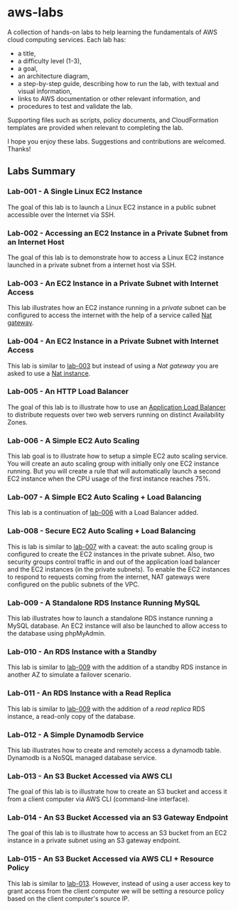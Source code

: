 # aws-labs
A collection of hands-on labs to help learning the fundamentals of AWS cloud computing services. Each lab has:

* a title,
* a difficulty level (1-3),
* a goal,
* an architecture diagram,
* a step-by-step guide, describing how to run the lab, with textual and visual information,
* links to AWS documentation or other relevant information, and
* procedures to test and validate the lab.

Supporting files such as scripts, policy documents, and CloudFormation templates are provided when relevant to completing the lab.

I hope you enjoy these labs. Suggestions and contributions are welcomed. Thanks!

## Labs Summary

### Lab-001 - A Single Linux EC2 Instance
The goal of this lab is to launch a Linux EC2 instance in a public subnet accessible over the Internet via SSH.
### Lab-002 - Accessing an EC2 Instance in a Private Subnet from an Internet Host
The goal of this lab is to demonstrate how to access a Linux EC2 instance launched in a private subnet from a internet host via SSH.
### Lab-003 - An EC2 Instance in a Private Subnet with Internet Access
This lab illustrates how an EC2 instance running in a *private* subnet can be configured to access the internet with the help of a service called [Nat gateway](https://docs.aws.amazon.com/vpc/latest/userguide/vpc-nat-gateway.html).
### Lab-004 - An EC2 Instance in a Private Subnet with Internet Access
This lab is similar to [lab-003](lab-003) but instead of using a *Nat gateway* you are asked to use a [Nat instance](https://docs.aws.amazon.com/vpc/latest/userguide/VPC_NAT_Instance.html).
### Lab-005 - An HTTP Load Balancer
The goal of this lab is to illustrate how to use an [Application Load Balancer](https://docs.aws.amazon.com/elasticloadbalancing/latest/application/application-load-balancers.html) to distribute requests over two web servers running on distinct Availability Zones.
### Lab-006 - A Simple EC2 Auto Scaling
This lab goal is to illustrate how to setup a simple EC2 auto scaling service. You will create an auto scaling group with initially only one EC2 instance running. But you will create a rule that will automatically launch a second EC2 instance when the CPU usage of the first instance reaches 75%.
### Lab-007 - A Simple EC2 Auto Scaling + Load Balancing
This lab is a continuation of [lab-006](lab-006) with a Load Balancer added.
### Lab-008 - Secure EC2 Auto Scaling + Load Balancing
This is lab is similar to [lab-007](lab-007) with a caveat: the auto scaling group is configured to create the EC2 instances in the private subnet. Also, two security groups control traffic in and out of the application load balancer and the EC2 instances (in the private subnets). To enable the EC2 instances to respond to requests coming from the internet, NAT gateways were configured on the public subnets of the VPC.
### Lab-009 - A Standalone RDS Instance Running MySQL
This lab illustrates how to launch a standalone RDS instance running a MySQL database. An EC2 instance will also be launched to allow access to the database using phpMyAdmin.
### Lab-010 - An RDS Instance with a Standby
This lab is similar to [lab-009](lab-009) with the addition of a standby RDS instance in another AZ to simulate a failover scenario.
### Lab-011 - An RDS Instance with a Read Replica
This lab is similar to [lab-009](lab-009) with the addition of a *read replica* RDS instance, a read-only copy of the database.
### Lab-012 - A Simple Dynamodb Service
This lab illustrates how to create and remotely access a dynamodb table.  Dynamodb is a NoSQL managed database service.   
### Lab-013 - An S3 Bucket Accessed via AWS CLI
The goal of this lab is to illustrate how to create an S3 bucket and access it from a client computer via AWS CLI (command-line interface).
### Lab-014 - An S3 Bucket Accessed via an S3 Gateway Endpoint
The goal of this lab is to illustrate how to access an S3 bucket from an EC2 instance in a private subnet using an S3 gateway endpoint.
### Lab-015 - An S3 Bucket Accessed via AWS CLI + Resource Policy
This lab is similar to [lab-013](../lab-013). However, instead of using a user access key to grant access from the client computer we will be setting a resource policy based on the client computer's source IP.  
